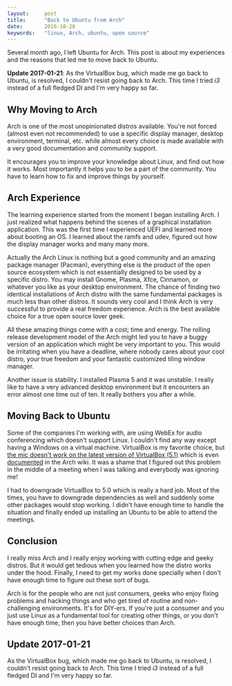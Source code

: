 ```yaml
---
layout:     post
title:      "Back to Ubuntu from Arch"
date:       2016-10-20
keywords:	"linux, Arch, ubuntu, open source"
---
```


Several month ago, I left Ubuntu for Arch. This post is about my experiences and the reasons that led me to move back to Ubuntu.

**Update 2017-01-21**: As the VirtualBox bug, which made me go back to Ubuntu, is resolved, I couldn't resist going back to Arch. This time I tried *i3* instead of a full fledged DI and I'm very happy so far.

<!--more-->

## Why Moving to Arch ##

Arch is one of the most unopinionated distros available. You're not forced (almost even not recommended) to use a specific display manager, desktop environment, terminal, etc. while almost every choice is made available with a very good documentation and community support.

It encourages you to improve your knowledge about Linux, and find out how it works. Most importantly it helps you to be a part of the community. You have to learn how to fix and improve things by yourself.

## Arch Experience ##

The learning experience started from the moment I began installing Arch. I just realized what happens behind the scenes of a graphical installation application. This was the first time I experienced UEFI and learned more about booting an OS. I learned about the ramfs and udev, figured out how the display manager works and many many more.

Actually the Arch Linux is nothing but a good community and an amazing package manager (Pacman), everything else is the product of the open source ecosystem which is not essentially designed to be used by a specific distro. You may install Gnome, Plasma, Xfce, Cinnamon, or whatever you like as your desktop environment. The chance of finding two identical installations of Arch distro with the same fundamental packages is much less than other distros. It sounds very cool and I think Arch is very successful to provide a real freedom experience. Arch is the best available choice for a true open source lover geek.

All these amazing things come with a cost; time and energy. The rolling release development model of the Arch might led you to have a buggy version of an application which might be very important to you. This would be irritating when you have a deadline, where nobody cares about your cool distro, your true freedom and your fantastic customized tiling window manager.

Another issue is stability. I installed Plasma 5 and it was unstable. I really like to have a very advanced desktop environment but it encounters an error almost one time out of ten. It really bothers you after a while.

## Moving Back to Ubuntu ##
Some of the companies I'm working with, are using WebEx for audio conferencing which doesn't support Linux. I couldn't find any way except having a Windows on a virtual machine. VirtualBox is my favorite choice, but [the mic doesn't work on the latest version of VirtualBox (5.1)](https://forums.virtualbox.org/viewtopic.php?f=7&t=78797) which is even [documented](https://wiki.archlinux.org/index.php/VirtualBox#Analog_microphone_not_working_in_guest) in the Arch wiki. It was a shame that I figured out this problem in the middle of a meeting when I was talking and everybody was ignoring me!

I had to downgrade VirtualBox to 5.0 which is really a hard job. Most of the times, you have to downgrade dependencies as well and suddenly some other packages would stop working. I didn't have enough time to handle the situation and finally ended up installing an Ubuntu to be able to attend the meetings.

## Conclusion ##
I really miss Arch and I really enjoy working with cutting edge and geeky distros. But it would get tedious when you learned how the distro works under the hood. Finally, I need to get my works done specially when I don't have enough time to figure out these sort of bugs.

Arch is for the people who are not just consumers, geeks who enjoy fixing problems and hacking things and who get tired of routine and non-challenging environments. It's for DIY-ers. If you're just a consumer and you just use Linux as a fundamental tool for creating other things, or you don't have enough time, then you have better choices than Arch.

## Update 2017-01-21 ##

As the VirtualBox bug, which made me go back to Ubuntu, is resolved, I couldn't resist going back to Arch. This time I tried *i3* instead of a full fledged DI and I'm very happy so far.
